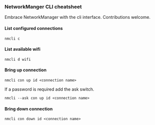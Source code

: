 ### NetworkManger CLI cheatsheet

Embrace NetworkManager with the cli interface. Contributions welcome.

#### List configured connections

    nmcli c

#### List available wifi

    nmcli d wifi

#### Bring up connection

    nmcli con up id <connection name>

If a password is required add the ask switch.

    nmcli --ask con up id <connection name>

#### Bring down connection

    nmcli con down id <connection name>

